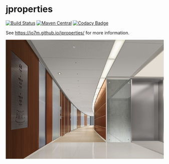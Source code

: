 jproperties
===

[![Build Status](https://travis-ci.org/io7m/jproperties.svg?branch=master)](https://travis-ci.org/io7m/jproperties)
[![Maven Central](https://maven-badges.herokuapp.com/maven-central/com.io7m.jproperties/com.io7m.jproperties/badge.png)](https://maven-badges.herokuapp.com/maven-central/com.io7m.jproperties/com.io7m.jproperties)
[![Codacy Badge](https://api.codacy.com/project/badge/Grade/c9ee639f0d5d47b0ae56e8c2b1a233a8)](https://www.codacy.com/app/github_79/jproperties?utm_source=github.com&amp;utm_medium=referral&amp;utm_content=io7m/jproperties&amp;utm_campaign=Badge_Grade)

See https://io7m.github.io/jproperties/ for more information.

![jproperties](./src/site/resources/jproperties.jpg?raw=true)


